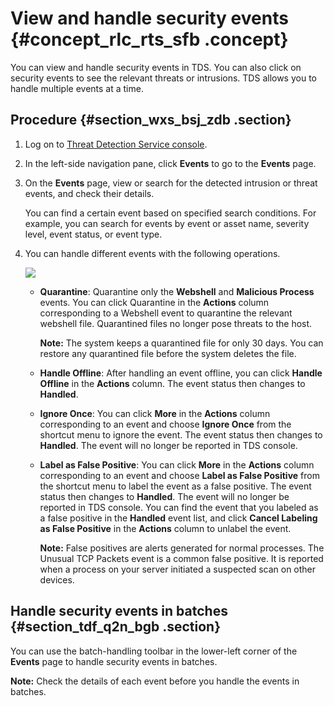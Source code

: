 # View and handle security events {#concept_rlc_rts_sfb .concept}

You can view and handle security events in TDS. You can also click on security events to see the relevant threats or intrusions. TDS allows you to handle multiple events at a time.

## Procedure {#section_wxs_bsj_zdb .section}

1.  Log on to [Threat Detection Service console](partners-intl.console.aliyun.com/#/sas).
2.  In the left-side navigation pane, click **Events** to go to the **Events** page.
3.  On the **Events** page, view or search for the detected intrusion or threat events, and check their details.

    You can find a certain event based on specified search conditions. For example, you can search for events by event or asset name, severity level, event status, or event type.

4.  You can handle different events with the following operations.

    ![](http://static-aliyun-doc.oss-cn-hangzhou.aliyuncs.com/assets/img/61174/155367088633907_en-US.png)

    -   **Quarantine**: Quarantine only the **Webshell** and **Malicious Process** events. You can click Quarantine in the **Actions** column corresponding to a Webshell event to quarantine the relevant webshell file. Quarantined files no longer pose threats to the host.

        **Note:** The system keeps a quarantined file for only 30 days. You can restore any quarantined file before the system deletes the file.

    -   **Handle Offline**: After handling an event offline, you can click **Handle Offline** in the **Actions** column. The event status then changes to **Handled**.
    -   **Ignore Once**: You can click **More** in the **Actions** column corresponding to an event and choose **Ignore Once** from the shortcut menu to ignore the event. The event status then changes to **Handled**. The event will no longer be reported in TDS console.
    -   **Label as False Positive**: You can click **More** in the **Actions** column corresponding to an event and choose **Label as False Positive** from the shortcut menu to label the event as a false positive. The event status then changes to **Handled**. The event will no longer be reported in TDS console. You can find the event that you labeled as a false positive in the **Handled** event list, and click **Cancel Labeling as False Positive** in the **Actions** column to unlabel the event.

        **Note:** False positives are alerts generated for normal processes. The Unusual TCP Packets event is a common false positive. It is reported when a process on your server initiated a suspected scan on other devices.


## Handle security events in batches {#section_tdf_q2n_bgb .section}

You can use the batch-handling toolbar in the lower-left corner of the **Events** page to handle security events in batches.

**Note:** Check the details of each event before you handle the events in batches.

